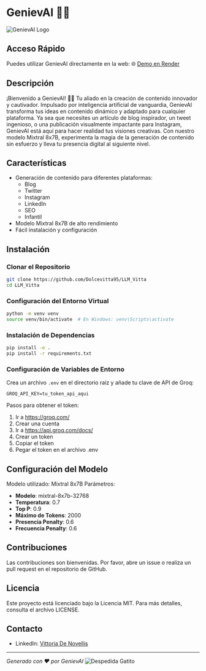 # GenievAI 🧞‍♂️
![GenievAI Logo](img/Genievai.1.png)

## Acceso Rápido
Puedes utilizar GenievAI directamente en la web:
🌐 [Demo en Render](https://llm-vitta.onrender.com)

## Descripción
¡Bienvenido a GenievAI! 🧞‍♂️ Tu aliado en la creación de contenido innovador y cautivador. Impulsado por inteligencia artificial de vanguardia, GenievAI transforma tus ideas en contenido dinámico y adaptado para cualquier plataforma. Ya sea que necesites un artículo de blog inspirador, un tweet ingenioso, o una publicación visualmente impactante para Instagram, GenievAI está aquí para hacer realidad tus visiones creativas. Con nuestro modelo Mixtral 8x7B, experimenta la magia de la generación de contenido sin esfuerzo y lleva tu presencia digital al siguiente nivel.

## Características
- Generación de contenido para diferentes plataformas:
    - Blog
    - Twitter
    - Instagram
    - LinkedIn
    - SEO
    - Infantil
- Modelo Mixtral 8x7B de alto rendimiento
- Fácil instalación y configuración

## Instalación

### Clonar el Repositorio
```bash
git clone https://github.com/Dolcevitta95/LLM_Vitta
cd LLM_Vitta
```

### Configuración del Entorno Virtual
```bash
python -m venv venv
source venv/bin/activate  # En Windows: venv\Scripts\activate
```

### Instalación de Dependencias
```bash
pip install -e .
pip install -r requirements.txt
```

### Configuración de Variables de Entorno
Crea un archivo `.env` en el directorio raíz y añade tu clave de API de Groq:
```
GROQ_API_KEY=tu_token_api_aqui
```
Pasos para obtener el token:
1. Ir a https://groq.com/
2. Crear una cuenta
3. Ir a https://api.groq.com/docs/
4. Crear un token
5. Copiar el token
6. Pegar el token en el archivo .env

## Configuración del Modelo

Modelo utilizado: Mixtral 8x7B
Parámetros:
- **Modelo**: mixtral-8x7b-32768
- **Temperatura**: 0.7
- **Top P**: 0.9
- **Máximo de Tokens**: 2000
- **Presencia Penalty**: 0.6
- **Frecuencia Penalty**: 0.6

## Contribuciones
Las contribuciones son bienvenidas. Por favor, abre un issue o realiza un pull request en el repositorio de GitHub.

## Licencia
Este proyecto está licenciado bajo la Licencia MIT. Para más detalles, consulta el archivo LICENSE.

## Contacto
- LinkedIn: [Vittoria De Novellis](https://www.linkedin.com/in/vittoria-de-novellis-390aa9158/)

---

*Generado con ❤️ por GenievAI*
![Despedida Gatito](https://media.giphy.com/media/JIX9t2j0ZTN9S/giphy.gif)